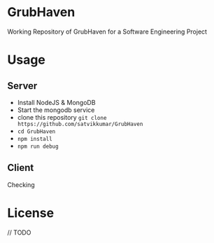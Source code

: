 # GrubHaven 
Working Repository of GrubHaven for a Software Engineering Project

# Usage
## Server
 - Install NodeJS & MongoDB
 - Start the mongodb service
 - clone this repository `git clone https://github.com/satvikkumar/GrubHaven`
 - `cd GrubHaven` 
 - `npm install`
 - `npm run debug`

## Client
Checking

# License
// TODO
